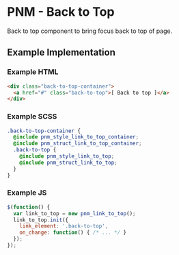 # PNM - Back to Top

Back to top component to bring focus back to top of page.

## Example Implementation

### Example HTML
```html
<div class="back-to-top-container">
  <a href="#" class="back-to-top">[ Back to top ]</a>
</div>
```

### Example SCSS
```scss
.back-to-top-container {
  @include pnm_style_link_to_top_container;
  @include pnm_struct_link_to_top_container;
  .back-to-top {
    @include pnm_style_link_to_top;
    @include pnm_struct_link_to_top;
  }
}
```

### Example JS
```js
$(function() {
  var link_to_top = new pnm_link_to_top();
  link_to_top.init({
    link_element: '.back-to-top',
    on_change: function() { /* ... */ }
  });
});
```
